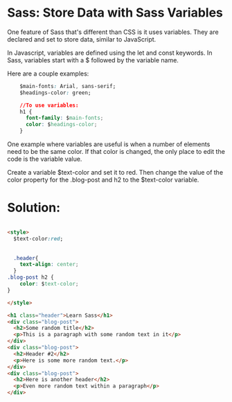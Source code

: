 # Sass: Store Data with Sass Variables

One feature of Sass that's different than CSS is it uses variables. They are declared and set to store data, similar to JavaScript.

In Javascript, variables are defined using the let and const keywords. In Sass, variables start with a $ followed by the variable name.

Here are a couple examples:
```css
    $main-fonts: Arial, sans-serif;
    $headings-color: green;

    //To use variables:
    h1 {
      font-family: $main-fonts;
      color: $headings-color;
    }
```
One example where variables are useful is when a number of elements need to be the same color. If that color is changed, the only place to edit the code is the variable value.

Create a variable $text-color and set it to red. Then change the value of the color property for the .blog-post and h2 to the $text-color variable.

# Solution:

```html

<style>
  $text-color:red;
  
  
  .header{
    text-align: center;
  }
.blog-post h2 {
    color: $text-color;
}

</style>

<h1 class="header">Learn Sass</h1>
<div class="blog-post">
  <h2>Some random title</h2>
  <p>This is a paragraph with some random text in it</p>
</div>
<div class="blog-post">
  <h2>Header #2</h2>
  <p>Here is some more random text.</p>
</div>
<div class="blog-post">
  <h2>Here is another header</h2>
  <p>Even more random text within a paragraph</p>
</div>
```
